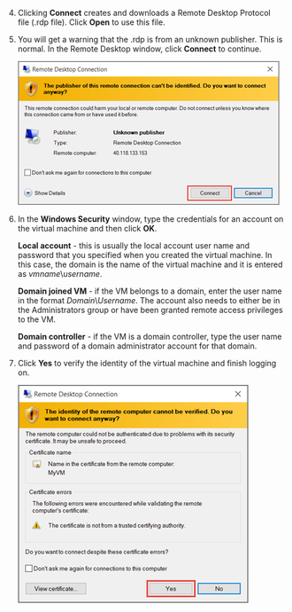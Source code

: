 <properties services="virtual-machines" title="How to Log on to a Virtual Machine Running Windows Server" authors="cynthn" solutions="" manager="timlt" editor="tysonn" />

4. Clicking **Connect** creates and downloads a Remote Desktop Protocol file (.rdp file). Click **Open** to use this file.

5. You will get a warning that the .rdp is from an unknown publisher. This is normal. In the Remote Desktop window, click **Connect** to continue.

	![Screenshot of a warning about an unknown publisher.](./media/virtual-machines-log-on-win-server/rdp-warn.png)

6. In the **Windows Security** window, type the credentials for an account on the virtual machine and then click **OK**.

 	**Local account** - this is usually the local account user name and password that you specified when you created the virtual machine. In this case, the domain is the name of the virtual machine and it is entered as *vmname*&#92;*username*.  
	
	**Domain joined VM** - if the VM belongs to a domain, enter the user name in the format *Domain*&#92;*Username*. The account also needs to either be in the Administrators group or have been granted remote access privileges to the VM.
	
	**Domain controller** - if the VM is a domain controller, type the user name and password of a domain administrator account for that domain.

7.	Click **Yes** to verify the identity of the virtual machine and finish logging on.

	![Screenshot showing a message abut verifying the identity of the VM.](./media/virtual-machines-log-on-win-server/cert-warning.png)
